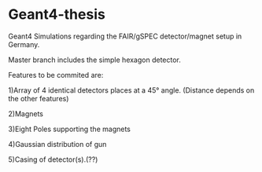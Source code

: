 # Geant4-thesis

Geant4 Simulations regarding the FAIR/gSPEC detector/magnet setup in Germany.

Master branch includes the simple hexagon detector.

Features to be commited are:

1)Array of 4 identical detectors places at a 45° angle. (Distance depends on the other features)

2)Magnets

3)Eight Poles supporting the magnets

4)Gaussian distribution of gun

5)Casing of detector(s).(??)
